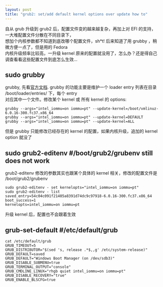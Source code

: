 ```yaml
---
layout: post
title: "grub2: set/add default kernel options over update how to"
---
```


自从 grub 升级到 grub2 后，配置文件变的越来越复杂，再加上对 EFI 的支持，一大堆配置文件分散在不同目录下，  
想加个内核参数都不知道到底改哪个配置文件，sh\*t! 后来知道了用 grubby ，稍微方便一点了，但是用的 Fedora  
内核升级频率比较高，一升级 kernel 原来的配置就没用了，怎么办？还是得自己调查看看这些配置文件到底怎么生效...  

## sudo grubby
grubby, 先看[官方文档](https://access.redhat.com/documentation/en-us/red_hat_enterprise_linux/8/html/managing_monitoring_and_updating_the_kernel/assembly_making-persistent-changes-to-the-grub-boot-loader_managing-monitoring-and-updating-the-kernel#doc-wrapper).
grubby 的功能主要是维护一个 loader entry 列表在目录 /boot/loader/entries/ 下，每个 entry  
对应其中一个文件。修改某个 kernel 或 所有 kernel 的 options:
```
grubby --args="intel_iommu=on iommu=pt" --update-kernel=/boot/vmlinuz-6.0.16-300.fc37.x86_64
grubby --args="intel_iommu=on iommu=pt" --update-kernel=DEFAULT
grubby --args="intel_iommu=on iommu=pt" --update-kernel=ALL
```
但是 grubby 只能修改已经存在的 kernel 的配置，如果内核升级，追加的 kernel option 就没了

## sudo grub2-editenv #/boot/grub2/grubenv  still does not work
grub2-editenv 修改的参数其实也跟某个具体的 kernel 相关，修改的配置文件是 /boot/grub2/grubenv
```
sudo grub2-editenv - set kernelopts="intel_iommu=on iommu=pt"
sudo grub2-editenv - list
saved_entry=54c04c091f21405a8391d74dc9c97918-6.0.16-300.fc37.x86_64
boot_success=1
kernelopts=intel_iommu=on iommu=pt
```
升级 kernel 后，配置也不会跟着生效

## grub-set-default #/etc/default/grub
```
cat /etc/default/grub
GRUB_TIMEOUT=5
GRUB_DISTRIBUTOR="$(sed 's, release .*$,,g' /etc/system-release)"
GRUB_DEFAULT=saved
GRUB_DEFAULT="Windows Boot Manager (on /dev/sdb3)"
GRUB_DISABLE_SUBMENU=true
GRUB_TERMINAL_OUTPUT="console"
GRUB_CMDLINE_LINUX="rhgb quiet intel_iommu=on iommu=pt"
GRUB_DISABLE_RECOVERY="true"
GRUB_ENABLE_BLSCFG=true
```

